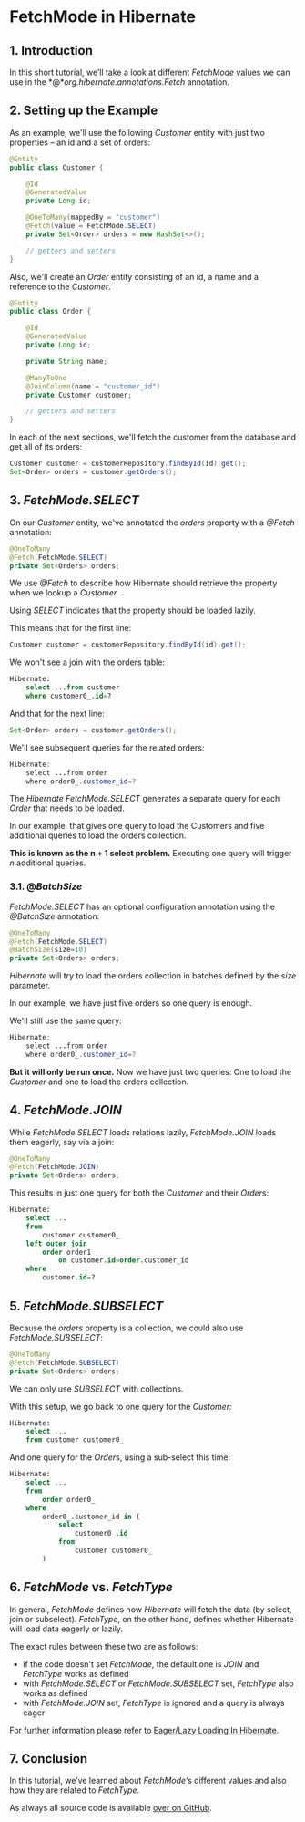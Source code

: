 # FetchMode in Hibernate

## 1. Introduction

In this short tutorial, we’ll take a look at different *FetchMode* values we can use in the *@**org.hibernate.annotations.Fetch* annotation.

## 2. Setting up the Example

As an example, we'll use the following *Customer* entity with just two properties – an id and a set of orders:

```java
@Entity
public class Customer {

    @Id
    @GeneratedValue
    private Long id;

    @OneToMany(mappedBy = "customer")
    @Fetch(value = FetchMode.SELECT)
    private Set<Order> orders = new HashSet<>();

    // getters and setters
}
```

Also, we'll create an *Order* entity consisting of an id, a name and a reference to the *Customer*.

```java
@Entity
public class Order {

    @Id
    @GeneratedValue
    private Long id;

    private String name;

    @ManyToOne
    @JoinColumn(name = "customer_id")
    private Customer customer;

    // getters and setters
}
```

In each of the next sections, we'll fetch the customer from the database and get all of its orders:

```java
Customer customer = customerRepository.findById(id).get();
Set<Order> orders = customer.getOrders();
```



## 3. *FetchMode.SELECT*

On our *Customer* entity, we've annotated the *orders* property with a *@Fetch* annotation:

```java
@OneToMany
@Fetch(FetchMode.SELECT)
private Set<Orders> orders;
```

We use *@Fetch* to describe how Hibernate should retrieve the property when we lookup a *Customer.*

Using *SELECT* indicates that the property should be loaded lazily.

This means that for the first line:

```java
Customer customer = customerRepository.findById(id).get();
```

We won't see a join with the orders table:

```sql
Hibernate: 
    select ...from customer
    where customer0_.id=?

```

And that for the next line:

```java
Set<Order> orders = customer.getOrders();
```

We'll see subsequent queries for the related orders:

```java
Hibernate: 
    select ...from order
    where order0_.customer_id=?
```

The *Hibernate FetchMode.SELECT* generates a separate query for each *Order* that needs to be loaded.

In our example, that gives one query to load the Customers and five additional queries to load the orders collection.

**This is known as the n + 1 select problem.** Executing one query will trigger *n* additional queries.



### 3.1. @*BatchSize*

*FetchMode.SELECT* has an optional configuration annotation using the *@BatchSize* annotation:

```java
@OneToMany
@Fetch(FetchMode.SELECT)
@BatchSize(size=10)
private Set<Orders> orders;
```

*Hibernate* will try to load the orders collection in batches defined by the *size* parameter.

In our example, we have just five orders so one query is enough.

We'll still use the same query:

```java
Hibernate:
    select ...from order
    where order0_.customer_id=?
```

**But it will only be run once.** Now we have just two queries: One to load the *Customer* and one to load the orders collection.



## 4. *FetchMode.JOIN*

While *FetchMode.SELECT* loads relations lazily, *FetchMode.JOIN* loads them eagerly, say via a join:

```java
@OneToMany
@Fetch(FetchMode.JOIN)
private Set<Orders> orders;
```

This results in just one query for both the *Customer* and their *Order*s:

```sql
Hibernate: 
    select ...
    from
        customer customer0_ 
    left outer join
        order order1 
            on customer.id=order.customer_id 
    where
        customer.id=?
```



## 5. *FetchMode.SUBSELECT*

Because the *orders* property is a collection, we could also use *FetchMode.SUBSELECT*:

```java
@OneToMany
@Fetch(FetchMode.SUBSELECT)
private Set<Orders> orders;
```

We can only use *SUBSELECT* with collections.

With this setup, we go back to one query for the *Customer:*

```sql
Hibernate: 
    select ...
    from customer customer0_

```

And one query for the *Order*s, using a sub-select this time:

```sql
Hibernate: 
    select ...
    from
        order order0_ 
    where
        order0_.customer_id in (
            select
                customer0_.id 
            from
                customer customer0_
        )
```



## 6. *FetchMode* vs. *FetchType*

In general, *FetchMode* defines how *Hibernate* will fetch the data (by select, join or subselect). *FetchType*, on the other hand, defines whether Hibernate will load data eagerly or lazily.

The exact rules between these two are as follows:

- if the code doesn't set *FetchMode*, the default one is *JOIN* and *FetchType* works as defined
- with *FetchMode.SELECT* or *FetchMode.SUBSELECT* set, *FetchType* also works as defined
- with *FetchMode.JOIN* set, *FetchType* is ignored and a query is always eager

For further information please refer to [Eager/Lazy Loading In Hibernate](https://www.baeldung.com/hibernate-lazy-eager-loading).



## 7. Conclusion

In this tutorial, we’ve learned about *FetchMode*‘s different values and also how they are related to *FetchType*.

As always all source code is available [over on GitHub](https://github.com/eugenp/tutorials/tree/master/persistence-modules/hibernate-mapping).